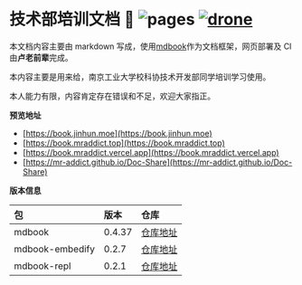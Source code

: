 # 技术部培训文档 👻 ![pages](https://github.com/MR-Addict/Doc-Share/actions/workflows/pages.yml/badge.svg) [![drone](https://drone.jinhun.moe/api/badges/MR-Addict/Doc-Share/status.svg)](https://drone.jinhun.moe/MR-Addict/Doc-Share)

本文档内容主要由 markdown 写成，使用[mdbook](https://rust-lang.github.io/mdBook/)作为文档框架，网页部署及 CI 由**卢老前辈**完成。

本内容主要是用来给，南京工业大学校科协技术开发部同学培训学习使用。

本人能力有限，内容肯定存在错误和不足，欢迎大家指正。

**预览地址**

- [https://book.jinhun.moe](https://book.jinhun.moe)
- [https://book.mraddict.top](https://book.mraddict.top)
- [https://book.mraddict.vercel.app](https://book.mraddict.vercel.app)
- [https://mr-addict.github.io/Doc-Share](https://mr-addict.github.io/Doc-Share)

**版本信息**

| 包              | 版本   | 仓库                                                                        |
| :-------------- | :----- | :-------------------------------------------------------------------------- |
| mdbook          | 0.4.37 | [仓库地址](https://github.com/rust-lang/mdBook/releases/tag/v0.4.37)        |
| mdbook-embedify | 0.2.7  | [仓库地址](https://github.com/MR-Addict/mdbook-embedify/releases/tag/0.2.7) |
| mdbook-repl     | 0.2.1  | [仓库地址](https://github.com/MR-Addict/mdbook-repl/releases/tag/0.2.1)     |
